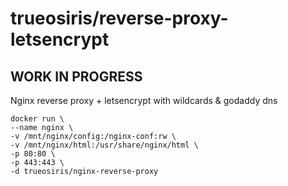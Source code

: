 # trueosiris/reverse-proxy-letsencrypt
## WORK IN PROGRESS

Nginx reverse proxy + letsencrypt with wildcards &amp; godaddy dns
    
    docker run \
    --name nginx \
    -v /mnt/nginx/config:/nginx-conf:rw \
    -v /mnt/nginx/html:/usr/share/nginx/html \
    -p 80:80 \
    -p 443:443 \
    -d trueosiris/nginx-reverse-proxy

